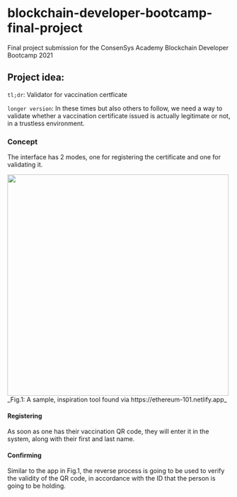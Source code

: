 # blockchain-developer-bootcamp-final-project
Final project submission for the ConsenSys Academy Blockchain Developer Bootcamp 2021

## Project idea:

`tl;dr`: Validator for vaccination certficate

`longer version`: 
In these times but also others to follow, we need a way to validate whether a vaccination certificate issued is actually legitimate or not, in a trustless environment. 

### Concept
The interface has 2 modes, one for registering the certificate and one for validating it.

<img src="https://user-images.githubusercontent.com/5063813/135172098-a38dd1cc-3f02-4da2-b71f-c07255b2da70.png" width=500/>
_Fig.1: A sample, inspiration tool found via https://ethereum-101.netlify.app_

#### Registering
As soon as one has their vaccination QR code, they will enter it in the system, along with their first and last name.

#### Confirming
Similar to the app in Fig.1, the reverse process is going to be used to verify the validity of the QR code, in accordance with the ID that the person is going to be holding.
